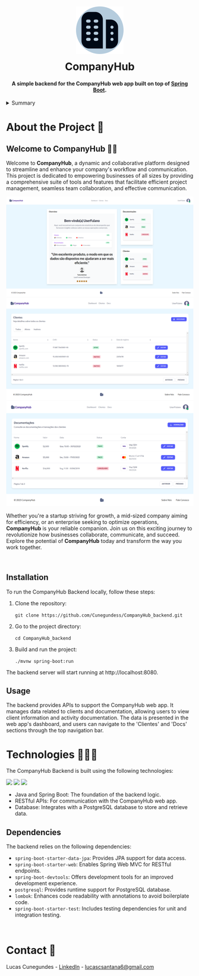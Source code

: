 <a name="readme-top"></a>

<h1 align="center">
  <br>
  <a href="http://github.com/Cunegundess/CompanyHub">
  <img src="./readme_Img/construcao.png" 
  alt="CompanyHub" 
  style="margin-bottom: 10px;">
  </a>
  <br>
  CompanyHub
  <br>
</h1>

<h4 align="center">A simple backend for the CompanyHub web app built on top of <a href="https://spring.io/" target="_blank">Spring Boot</a>.</h4>

<!-- TABLE OF CONTENTS -->
<details>
  <summary>Summary</summary>
  <ol>
    <li>
      <a href="#About-the-Project">About the Project</a>
        <ul>
          <li><a href="#Installation">Installation</a></li>
          <li><a href="#Usage">Usage</a></li>
    </li>
        <li><a href="#Technologies">Technologies</a></li>
        <li><a href="#Dependencies">Dependencies</a></li>
      </ul>
    </li>
    <li><a href="#Contact">Contact</a></li>
  </ol>
</details>

<a id="About-the-Project"></a>
# About the Project 📜

<h2>Welcome to CompanyHub 👋🏻</h2>

Welcome to **CompanyHub**, a dynamic and collaborative platform designed to streamline and enhance your company's workflow and communication. This project is dedicated to empowering businesses of all sizes by providing a comprehensive suite of tools and features that facilitate efficient project management, seamless team collaboration, and effective communication.

<img src="./readme_Img/Screenshot from 2023-08-05 00-23-56.png" alt="Preview 1">
<img src="./readme_Img/Screenshot from 2023-08-04 23-23-43.png" alt="Preview 2">
<img src="./readme_Img/Screenshot from 2023-08-04 23-23-00.png" alt="Preview 3">

Whether you're a startup striving for growth, a mid-sized company aiming for efficiency, or an enterprise seeking to optimize operations, **CompanyHub** is your reliable companion. Join us on this exciting journey to revolutionize how businesses collaborate, communicate, and succeed. Explore the potential of **CompanyHub** today and transform the way you work together.

</br>

<a id="Installation"></a>

## Installation


To run the CompanyHub Backend locally, follow these steps:


   
1.  Clone the repository:


    `git clone https://github.com/Cunegundess/CompanyHub_backend.git`


3.  Go to the project directory:


    `cd CompanyHub_backend`


4.  Build and run the project:


    `./mvnw spring-boot:run`

The backend server will start running at http://localhost:8080.
</br>

<a id="Usage"></a>
## Usage

The backend provides APIs to support the CompanyHub web app. 
It manages data related to clients and documentation, 
allowing users to view client information and activity 
documentation. The data is presented in the web app's dashboard,
and users can navigate to the 'Clientes' and 'Docs' 
sections through the top navigation bar.



<a id="Technologies"></a>
# Technologies 🧑🏻‍💻

The CompanyHub Backend is built using the following technologies:

<img src="https://img.shields.io/badge/Spring_Boot-6DB33F?style=for-the-badge&logo=spring-boot&logoColor=white" /> <img src="https://img.shields.io/badge/Java-FFA500?style=for-the-badge&logo=java&logoColor=white" /> <img src="https://img.shields.io/badge/PostgreSQL-336791?style=for-the-badge&logo=postgresql&logoColor=white" />

- Java and Spring Boot: The foundation of the backend logic.
- RESTful APIs: For communication with the CompanyHub web app.
- Database: Integrates with a PostgreSQL database to store and retrieve data.

<a id="Dependencies"></a>
## Dependencies

The backend relies on the following dependencies:

- `spring-boot-starter-data-jpa`: Provides JPA support for data access.
- `spring-boot-starter-web`: Enables Spring Web MVC for RESTful endpoints.
- `spring-boot-devtools`: Offers development tools for an improved development experience.
- `postgresql`: Provides runtime support for PostgreSQL database.
- `lombok`: Enhances code readability with annotations to avoid boilerplate code.
- `spring-boot-starter-test`: Includes testing dependencies for unit and integration testing.

</br>

<a id="Contact"></a>
# Contact 📨

Lucas Cunegundes - [LinkedIn](https://www.linkedin.com/in/lucas-cunegundes) - lucascsantana6@gmail.com
